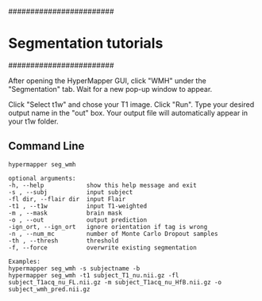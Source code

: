 ########################
# Segmentation tutorials
########################


After opening the HyperMapper GUI, click "WMH" under the "Segmentation" tab. Wait for a new pop-up window to appear. 

Click "Select t1w" and chose your T1 image. Click "Run".
Type your desired output name in the "out" box.
Your output file will automatically appear in your t1w folder.


## Command Line

    hypermapper seg_wmh
    
    optional arguments:
    -h, --help            show this help message and exit
    -s , --subj           input subject
    -fl dir, --flair dir  input Flair
    -t1 , --t1w           input T1-weighted
    -m , --mask           brain mask
    -o , --out            output prediction
    -ign_ort, --ign_ort   ignore orientation if tag is wrong
    -n , --num_mc         number of Monte Carlo Dropout samples
    -th , --thresh        threshold
    -f, --force           overwrite existing segmentation
    
    Examples:
    hypermapper seg_wmh -s subjectname -b
    hypermapper seg_wmh -t1 subject_T1_nu.nii.gz -fl subject_T1acq_nu_FL.nii.gz -m subject_T1acq_nu_HfB.nii.gz -o subject_wmh_pred.nii.gz


